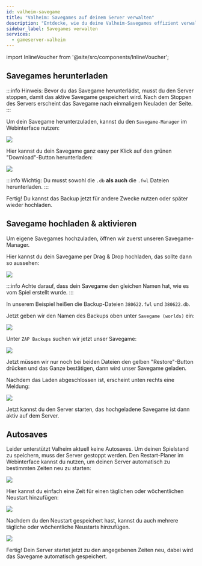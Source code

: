 ```yaml
---
id: valheim-savegame
title: "Valheim: Savegames auf deinem Server verwalten"
description: "Entdecke, wie du deine Valheim-Savegames effizient verwaltest, herunterlädst und wiederherstellst – mit dem Savegame-Manager → Jetzt mehr erfahren"
sidebar_label: Savegames verwalten
services:
  - gameserver-valheim
---
```


import InlineVoucher from '@site/src/components/InlineVoucher';

<InlineVoucher />

## Savegames herunterladen

:::info
Hinweis: Bevor du das Savegame herunterlädst, musst du den Server stoppen, damit das aktive Savegame gespeichert wird. Nach dem Stoppen des Servers erscheint das Savegame nach einmaligem Neuladen der Seite.
:::

Um dein Savegame herunterzuladen, kannst du den `Savegame-Manager` im Webinterface nutzen:

![](https://screensaver01.zap-hosting.com/index.php/s/FryL7EXmEYBFBXD/preview)

Hier kannst du dein Savegame ganz easy per Klick auf den grünen "Download"-Button herunterladen:

![](https://screensaver01.zap-hosting.com/index.php/s/2o2gnQ3GKpwc22w/preview)

:::info
Wichtig: Du musst sowohl die `.db` **als auch** die `.fwl` Dateien herunterladen.
:::

Fertig! Du kannst das Backup jetzt für andere Zwecke nutzen oder später wieder hochladen.

## Savegame hochladen & aktivieren

Um eigene Savegames hochzuladen, öffnen wir zuerst unseren Savegame-Manager.

Hier kannst du dein Savegame per Drag & Drop hochladen, das sollte dann so aussehen:

![](https://screensaver01.zap-hosting.com/index.php/s/H2RJSyMGeiojfxD/preview)

:::info
Achte darauf, dass dein Savegame den gleichen Namen hat, wie es vom Spiel erstellt wurde.
:::

In unserem Beispiel heißen die Backup-Dateien `380622.fwl` und `380622.db`.

Jetzt geben wir den Namen des Backups oben unter `Savegame (worlds)` ein:

![](https://screensaver01.zap-hosting.com/index.php/s/Ggrys4xKjDm7inz/preview)

Unter `ZAP Backups` suchen wir jetzt unser Savegame:

![](https://screensaver01.zap-hosting.com/index.php/s/beRMYmE4CicDNsz/preview)

Jetzt müssen wir nur noch bei beiden Dateien den gelben "Restore"-Button drücken und das Ganze bestätigen, dann wird unser Savegame geladen.

Nachdem das Laden abgeschlossen ist, erscheint unten rechts eine Meldung:

![](https://screensaver01.zap-hosting.com/index.php/s/Zs9F4rNRen4QMcs/preview)

Jetzt kannst du den Server starten, das hochgeladene Savegame ist dann aktiv auf dem Server.

## Autosaves

Leider unterstützt Valheim aktuell keine Autosaves. Um deinen Spielstand zu speichern, muss der Server gestoppt werden. Den Restart-Planer im Webinterface kannst du nutzen, um deinen Server automatisch zu bestimmten Zeiten neu zu starten:

![](https://screensaver01.zap-hosting.com/index.php/s/gTp5yJDQyHKX7eF/preview)

Hier kannst du einfach eine Zeit für einen täglichen oder wöchentlichen Neustart hinzufügen:

![](https://screensaver01.zap-hosting.com/index.php/s/nyqbMzjNL78qz9K/preview)

Nachdem du den Neustart gespeichert hast, kannst du auch mehrere tägliche oder wöchentliche Neustarts hinzufügen.

![](https://screensaver01.zap-hosting.com/index.php/s/BddatyGLAZZWnCA/preview)

Fertig! Dein Server startet jetzt zu den angegebenen Zeiten neu, dabei wird das Savegame automatisch gespeichert.

<InlineVoucher />